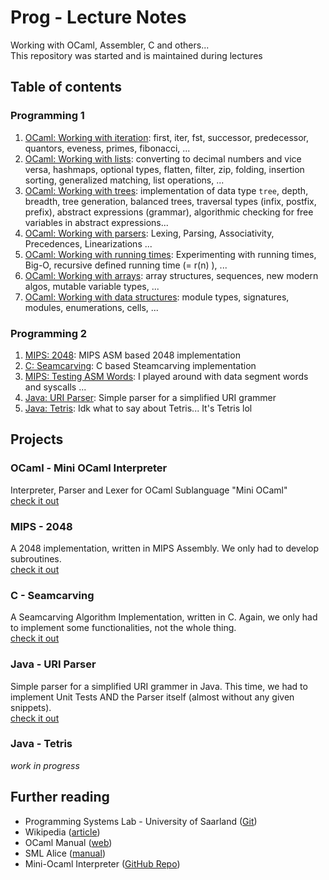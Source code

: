 # Prog - Lecture Notes
Working with OCaml, Assembler, C and others...  
This repository was started and is maintained during lectures
## Table of contents
### Programming 1
1. [OCaml: Working with iteration](https://github.com/david-prv/ocaml/blob/main/prog1/working-with-iteration.ml): first, iter, fst, successor, predecessor, quantors, eveness, primes, fibonacci, ...
2. [OCaml: Working with lists](https://github.com/david-prv/ocaml/blob/main/prog1/working-with-lists.ml): converting to decimal numbers and vice versa, hashmaps, optional types, flatten, filter, zip, folding, insertion sorting, generalized matching, list operations, ...
3. [OCaml: Working with trees](https://github.com/david-prv/ocaml/blob/main/prog1/working-with-trees.ml): implementation of data type ``tree``, depth, breadth, tree generation, balanced trees, traversal types (infix, postfix, prefix), abstract expressions (grammar), algorithmic checking for free variables in abstract expressions...
4. [OCaml: Working with parsers](https://github.com/david-prv/ocaml/blob/main/prog1/working-with-parsers.ml): Lexing, Parsing, Associativity, Precedences, Linearizations ...
5. [OCaml: Working with running times](https://github.com/david-prv/ocaml/blob/main/prog1/working-with-running-times.ml): Experimenting with running times, Big-O, recursive defined running time (= r(n) ), ... 
6. [OCaml: Working with arrays](https://github.com/david-prv/ocaml/blob/main/prog1/working-with-arrays.ml): array structures, sequences, new modern algos, mutable variable types, ...
7. [OCaml: Working with data structures](https://github.com/david-prv/ocaml/blob/main/prog1/working-with-data-structures.ml): module types, signatures, modules, enumerations, cells, ...
### Programming 2
1. [MIPS: 2048](https://github.com/david-prv/prog/tree/main/prog2/2048): MIPS ASM based 2048 implementation
2. [C: Seamcarving](https://github.com/david-prv/prog/tree/main/prog2/seamcarving): C based Steamcarving implementation
3. [MIPS: Testing ASM Words](https://github.com/david-prv/prog/tree/main/prog2/testing-asm-words.asm): I played around with data segment words and syscalls ...
4. [Java: URI Parser](#): Simple parser for a simplified URI grammer
5. [Java: Tetris](#): Idk what to say about Tetris... It's Tetris lol

## Projects
### OCaml - Mini OCaml Interpreter
Interpreter, Parser and Lexer for OCaml Sublanguage "Mini OCaml"  
[check it out](https://github.com/david-prv/mini-ocaml)

### MIPS - 2048
A 2048 implementation, written in MIPS Assembly.
We only had to develop subroutines.  
[check it out](https://github.com/david-prv/prog/tree/main/prog2/2048)

### C - Seamcarving
A Seamcarving Algorithm Implementation, written in C.
Again, we only had to implement some functionalities, not the whole thing.  
[check it out](https://github.com/david-prv/prog/tree/main/prog2/steamcarving)

### Java - URI Parser
Simple parser for a simplified URI grammer in Java.
This time, we had to implement Unit Tests AND the Parser itself (almost without any given snippets).  
[check it out](#)

### Java - Tetris
*work in progress*

## Further reading
- Programming Systems Lab - University of Saarland ([Git](https://github.com/uds-psl))
- Wikipedia ([article](https://de.wikipedia.org/wiki/Objective_CAML))
- OCaml Manual ([web](https://ocaml.org/releases/4.13/htmlman/index.html))
- SML Alice ([manual](https://www.ps.uni-saarland.de/alice/manual/))
- Mini-Ocaml Interpreter ([GitHub Repo](https://github.com/david-prv/mini-ocaml))
